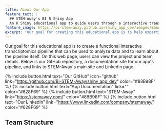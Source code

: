 ```yaml
---
title: About Our App
feature_text: |
  ## STEM-Away's BI R Shiny App
  An R Shiny educational app to guide users through a interactive transcriptomics pipeline
feature_image: https://bi-stem-away.github.io/shiny_app_dev/images/Banner2.png
excerpt: "Our goal for creating this educational app is to help experts and intellectuals easily access the transcriptomics information and data they need. On this web page, users can view the project details via the links on the front page."
---
```


Our goal for this educational app is to create a functional interactive transcriptomics pipeline that can be used to analyze data and to learn about the pipeline itself. On this web page, users can view the project and team details. Below is our GitHub repository, a documentation site for our app's pipeline, and links to STEM-Away's main site and LinkedIn page.

{% include button.html text="Our GitHub" icon="github" link="https://github.com/BI-STEM-Away/shiny_app_dev" color="#88B98F" %} {% include button.html text="App Documentation" link="" color="#628F69" %} {% include button.html text="STEM-Away"  link="https://stemaway.com/" color="#88B98F" %} {% include button.html text="Our LinkedIn" link="https://www.linkedin.com/company/stemaway/" color="#628F69" %}

## Team Structure
